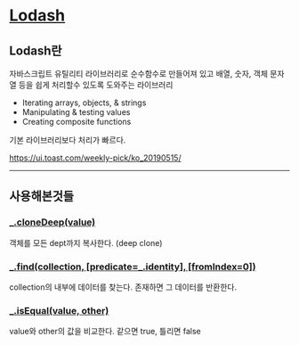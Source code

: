 # [Lodash](https://lodash.com/)

## Lodash란

자바스크립트 유틸리티 라이브러리로 순수함수로 만들어져 있고 배열, 숫자, 객체 문자열 등을 쉽게 처리할수 있도록 도와주는 라이브러리

- Iterating arrays, objects, & strings
- Manipulating & testing values
- Creating composite functions

기본 라이브러리보다 처리가 빠르다.

https://ui.toast.com/weekly-pick/ko_20190515/

---
## 사용해본것들

### [_.cloneDeep(value)](https://lodash.com/docs/4.17.15#cloneDeep)

객체를 모든 dept까지 복사한다. (deep clone)

### [\_.find(collection, [predicate=_.identity], [fromIndex=0])](https://lodash.com/docs/4.17.15#find)

collection의 내부에 데이터를 찾는다. 존재하면 그 데이터를 반환한다.

### [_.isEqual(value, other)](https://lodash.com/docs/4.17.15#isEqual)

value와 other의 값을 비교한다. 같으면 true, 틀리면 false